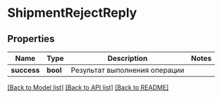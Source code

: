 # ShipmentRejectReply

## Properties
Name | Type | Description | Notes
------------ | ------------- | ------------- | -------------
**success** | **bool** | Результат выполнения операции | 

[[Back to Model list]](../../README.md#documentation-for-models) [[Back to API list]](../../README.md#documentation-for-api-endpoints) [[Back to README]](../../README.md)

